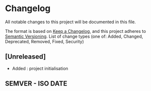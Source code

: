 # Changelog
All notable changes to this project will be documented in this file.

The format is based on [Keep a Changelog](https://keepachangelog.com/en/1.0.0/),
and this project adheres to [Semantic Versioning](https://semver.org/spec/v2.0.0.html).
List of change types (one of: Added, Changed, Deprecated, Removed, Fixed, Security)

## [Unreleased]

- Added : project initialisation

## SEMVER - ISO DATE
